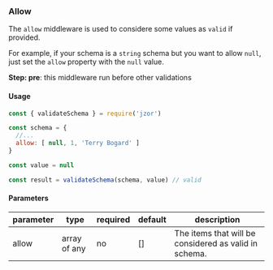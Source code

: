 ### Allow

The `allow` middleware is used to considere some values as `valid` if provided.

For example, if your schema is a `string` schema but you want to allow `null`, just set the `allow` property with the `null` value.

**Step: pre**: this middleware run before other validations

#### Usage

```js
const { validateSchema } = require('jzor')

const schema = {
  //...
  allow: [ null, 1, 'Terry Bogard' ]
}

const value = null

const result = validateSchema(schema, value) // valid
```

#### Parameters

| parameter | type | required | default | description |
| --------- | ---- | -------- | ------- | ----------- |
| allow | array of any | no | [] | The items that will be considered as valid in schema. |